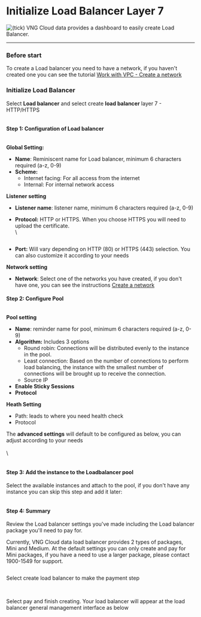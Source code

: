 # Initialize Load Balancer Layer 7

![(tick)](https://docs.vngcloud.vn/s/en\_US/8100/e533a30abc9e1cf90ba3519e12647de186f0ee76/\_/images/icons/emoticons/check.svg) VNG Cloud data provides a dashboard to easily create  Load Balancer.

***

### Before start <a href="#initializeloadbalancerlayer7-beforestart" id="initializeloadbalancerlayer7-beforestart"></a>

To create a Load balancer you need to have a network, if you haven't created one you can see the tutorial [Work with VPC - Create a network](../vpc/virtual-private-cloud-vpc.md)

### Initialize Load Balancer <a href="#initializeloadbalancerlayer7-initializeloadbalancer" id="initializeloadbalancerlayer7-initializeloadbalancer"></a>

Select **Load balancer** and select create **load balancer** layer 7 - HTTP/HTTPS



<figure><img src="https://docs.vngcloud.vn/download/attachments/59802658/image2019-5-8_11-1-4.png?version=1&#x26;modificationDate=1685071049000&#x26;api=v2" alt=""><figcaption></figcaption></figure>

#### **Step 1**: Configuration of Load balancer <a href="#initializeloadbalancerlayer7-step1-configurationofloadbalancer" id="initializeloadbalancerlayer7-step1-configurationofloadbalancer"></a>

<figure><img src="https://docs.vngcloud.vn/download/attachments/59802658/image2019-5-8_14-8-25.png?version=1&#x26;modificationDate=1685071049000&#x26;api=v2" alt=""><figcaption></figcaption></figure>

**Global Setting:**&#x20;

* **Name**: Reminiscent name for Load balancer, minimum 6 characters required (a-z, 0-9)
* **Scheme:**
  * Internet facing: For all access from the internet
  * Internal: For internal network access

**Listener setting**

* **Listener name**: listener name, minimum 6 characters required (a-z, 0-9)
*   **Protocol:** HTTP or HTTPS. When you choose HTTPS you will need to upload the certificate.\
    \


    <figure><img src="https://docs.vngcloud.vn/download/attachments/59802658/image2019-5-12_16-51-6.png?version=1&#x26;modificationDate=1685071050000&#x26;api=v2" alt=""><figcaption></figcaption></figure>
* **Port:** Will vary depending on HTTP (80) or HTTPS (443) selection. You can also customize it according to your needs

**Network setting**

* **Network**: Select one of the networks you have created, if you don't have one, you can see the instructions [Create a network](https://docs.vngcloud.vn/pages/viewpage.action?pageId=49648036)

#### **Step 2**: Configure Pool <a href="#initializeloadbalancerlayer7-step2-configurepool" id="initializeloadbalancerlayer7-step2-configurepool"></a>

<figure><img src="https://docs.vngcloud.vn/download/attachments/59802658/image2019-5-12_16-59-25.png?version=1&#x26;modificationDate=1685071050000&#x26;api=v2" alt=""><figcaption></figcaption></figure>

**Pool setting**&#x20;

* **Name**: reminder name for pool, minimum 6 characters required (a-z, 0-9)
* **Algorithm:** Includes 3 options
  * Round robin: Connections will be distributed evenly to the instance in the pool.
  * Least connection: Based on the number of connections to perform load balancing, the instance with the smallest number of connections will be brought up to receive the connection.
  * Source IP&#x20;
* **Enable Sticky Sessions**
* **Protocol**

**Heath Setting**&#x20;

* Path: leads to where you need health check
* Protocol

&#x20;The **advanced settings** will default to be configured as below, you can adjust according to your needs\
\
\


<figure><img src="https://docs.vngcloud.vn/download/attachments/59802658/image2019-5-12_17-10-16.png?version=1&#x26;modificationDate=1685071050000&#x26;api=v2" alt=""><figcaption></figcaption></figure>

#### **Step 3**: Add the instance to the Loadbalancer pool <a href="#initializeloadbalancerlayer7-step3-addtheinstancetotheloadbalancerpool" id="initializeloadbalancerlayer7-step3-addtheinstancetotheloadbalancerpool"></a>

Select the available instances and attach to the pool, if you don't have any instance you can skip this step and add it later:

<figure><img src="https://docs.vngcloud.vn/download/attachments/59802658/image2019-5-12_17-21-13.png?version=1&#x26;modificationDate=1685071050000&#x26;api=v2" alt=""><figcaption></figcaption></figure>

#### **Step 4:** Summary  <a href="#initializeloadbalancerlayer7-step4-summary" id="initializeloadbalancerlayer7-step4-summary"></a>

Review the Load balancer settings you've made including the Load balancer package you'll need to pay for.

Currently, VNG Cloud data load balancer provides 2 types of packages, Mini and Medium. At the default settings you can only create and pay for Mini packages, if you have a need to use a larger package, please contact 1900-1549 for support.

<figure><img src="https://docs.vngcloud.vn/download/attachments/59802658/image2019-5-12_17-22-36.png?version=1&#x26;modificationDate=1685071050000&#x26;api=v2" alt=""><figcaption></figcaption></figure>

Select create load balancer to make the payment step&#x20;

<figure><img src="https://docs.vngcloud.vn/download/attachments/59802658/image2019-5-12_17-29-39.png?version=1&#x26;modificationDate=1685071050000&#x26;api=v2" alt=""><figcaption></figcaption></figure>

\
Select pay and finish creating. Your load balancer will appear at the load balancer general management interface as below

<figure><img src="https://docs.vngcloud.vn/download/attachments/59802658/image2019-5-12_17-30-14.png?version=1&#x26;modificationDate=1685071050000&#x26;api=v2" alt=""><figcaption></figcaption></figure>
